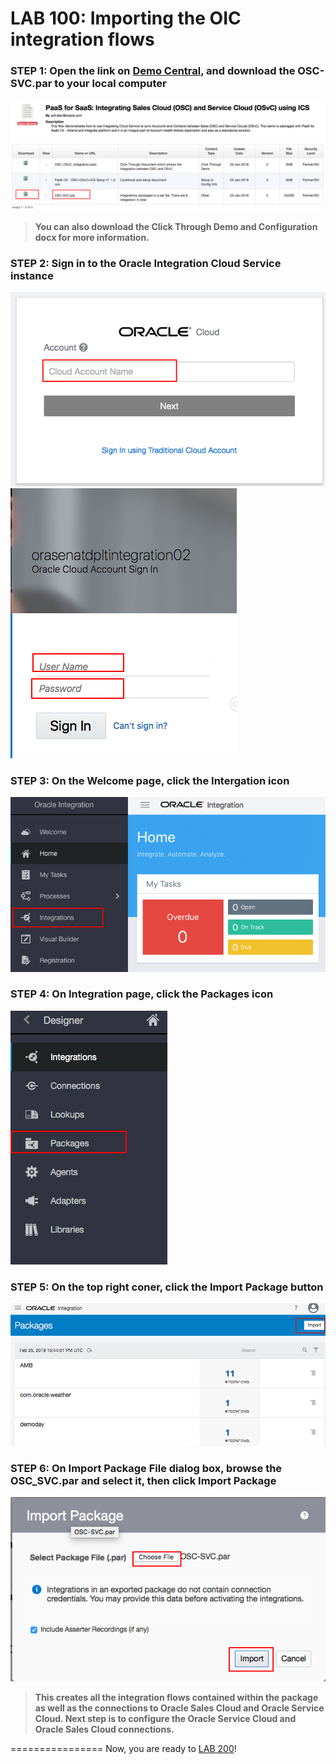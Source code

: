 # LAB 100: Importing the OIC integration flows

### STEP 1: Open the link on <a href="https://demo.oracle.com/apex/f?p=DEMOSTORE:15:5169485753648:::15:P15_DOC_ID:28748" target="_video">Demo Central</a>, and download the OSC-SVC.par to your local computer
 ![](images/1.png)
 
> **You can also download the Click Through Demo and Configuration docx for more information.**

### STEP 2: Sign in to the Oracle Integration Cloud Service instance
![](images/2.png) ![](images/3.png)

### STEP 3: On the Welcome page, click the Intergation icon
![](images/4.png)

### STEP 4: On Integration page, click the Packages icon
![](images/6.png)

### STEP 5: On the top right coner, click the Import Package button
![](images/7.png)

### STEP 6: On Import Package File dialog box, browse the OSC_SVC.par and select it, then click Import Package
![](images/8.png)

> **This creates all the integration flows contained within the package as well as the connections to Oracle Sales Cloud and Oracle Service Cloud. Next step is to configure the Oracle Service Cloud and Oracle Sales Cloud connections.**

================
Now, you are ready to [LAB 200](https://github.com/OracleCPS/OSC-SVC_UsingOIC/blob/master/LAB200.md)!

